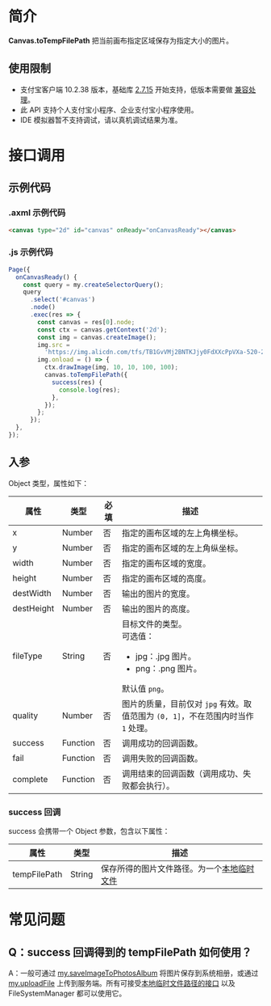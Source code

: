 # 简介

**Canvas.toTempFilePath** 把当前画布指定区域保存为指定大小的图片。

## 使用限制

- 支付宝客户端 10.2.38 版本，基础库 [2.7.15](https://opendocs.alipay.com/mini/framework/lib-upgrade-v2) 开始支持，低版本需要做 [兼容处理](https://docs.alipay.com/mini/framework/compatibility)。
- 此 API 支持个人支付宝小程序、企业支付宝小程序使用。
- IDE 模拟器暂不支持调试，请以真机调试结果为准。

# 接口调用

## 示例代码

### .axml 示例代码

```html
<canvas type="2d" id="canvas" onReady="onCanvasReady"></canvas>
```

### .js 示例代码

```javascript
Page({
  onCanvasReady() {
    const query = my.createSelectorQuery();
    query
      .select('#canvas')
      .node()
      .exec(res => {
        const canvas = res[0].node;
        const ctx = canvas.getContext('2d');
        const img = canvas.createImage();
        img.src =
          'https://img.alicdn.com/tfs/TB1GvVMj2BNTKJjy0FdXXcPpVXa-520-280.jpg';
        img.onload = () => {
          ctx.drawImage(img, 10, 10, 100, 100);
          canvas.toTempFilePath({
            success(res) {
              console.log(res);
            },
          });
        };
      });
  },
});
```

## 入参

Object 类型，属性如下：

| **属性** | **类型** | **必填** | **描述** |
| --- | --- | --- | --- |
| x | Number | 否 | 指定的画布区域的左上角横坐标。 |
| y | Number | 否 | 指定的画布区域的左上角纵坐标。 |
| width | Number | 否 | 指定的画布区域的宽度。 |
| height | Number | 否 | 指定的画布区域的高度。 |
| destWidth | Number | 否 | 输出的图片的宽度。 |
| destHeight | Number | 否 | 输出的图片的高度。 |
| fileType | String | 否 | 目标文件的类型。<br />可选值：<ul><li>jpg：.jpg 图片。</li><li>png：.png 图片。</li></ul>默认值 `png`。 |
| quality | Number | 否 | 图片的质量，目前仅对 `jpg` 有效。取值范围为 `(0, 1]`，不在范围内时当作 `1` 处理。 |
| success | Function | 否 | 调用成功的回调函数。 |
| fail | Function | 否 | 调用失败的回调函数。 |
| complete | Function | 否 | 调用结束的回调函数（调用成功、失败都会执行）。 |

### success 回调

success 会携带一个 Object 参数，包含以下属性：

| **属性**     | **类型** | **描述**                        |
| ------------ | -------- | ------------------------------- |
| tempFilePath | String   | 保存所得的图片文件路径。为一个[本地临时文件](https://opendocs.alipay.com/mini/03dt4s#%E6%9C%AC%E5%9C%B0%E4%B8%B4%E6%97%B6%E6%96%87%E4%BB%B6) |

# 常见问题

## Q：success 回调得到的 tempFilePath 如何使用？

A：一般可通过 [my.saveImageToPhotosAlbum](https://opendocs.alipay.com/mini/api/media/image/my.saveImagetophotosalbum) 将图片保存到系统相册，或通过 [my.uploadFile](https://opendocs.alipay.com/mini/api/kmq4hc) 上传到服务端。所有可接受[本地临时文件路径的接口](https://opendocs.alipay.com/mini/03dt4s#%E9%83%A8%E4%BB%BD%E6%8E%A5%E5%8F%A3%20%2F%20%E7%BB%84%E4%BB%B6%E6%94%AF%E6%8C%81%E7%9A%84%E6%96%87%E4%BB%B6%E7%B1%BB%E5%9E%8B%E6%98%8E%E7%BB%86) 以及 FileSystemManager 都可以使用它。
